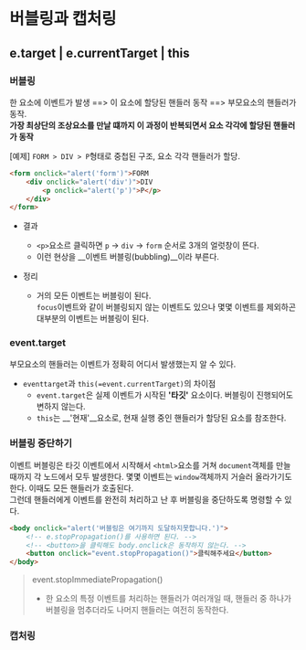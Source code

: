 # 버블링과 캡처링
## e.target | e.currentTarget | this

### 버블링
한 요소에 이벤트가 발생 ==> 이 요소에 할당된 핸들러 동작 ==> 부모요소의 핸들러가 동작.<br/>
**가장 최상단의 조상요소를 만날 떄까지 이 과정이 반복되면서 요소 각각에 할당된 핸들러가 동작**

[예제] `FORM > DIV > P`형태로 중첩된 구조, 요소 각각 핸들러가 할당.
``` html
<form onclick="alert('form')">FORM
	<div onclick="alert('div')">DIV
		<p onclick="alert('p')">P</p>
	</div>
</form>
```
- 결과
	- `<p>`요소르 클릭하면 `p` -> `div` -> `form` 순서로 3개의 얼럿창이 뜬다.
	- 이런 현상을 __이벤트 버블링(bubbling)__이라 부른다.

- 정리
	- 거의 모든 이벤트는 버블링이 된다.<br>`focus`이벤트와 같이 버블링되지 않는 이벤트도 있으나 몇몇 이벤트를 제외하곤 대부분의 이벤트는 버블링이 된다.

### event.target
부모요소의 핸들러는 이벤트가 정확히 어디서 발생했는지 알 수 있다.
- `eventtarget`과 `this(=event.currentTarget)`의 차이점
	- `event.target`은 실제 이벤트가 시작된 __'타깃'__ 요소이다. 버블링이 진행되어도 변하지 않는다.
	- `this`는 __'현재'__요소로, 현재 실행 중인 핸들러가 할당된 요소를 참조한다.

### 버블링 중단하기
이벤트 버블링은 타깃 이벤트에서 시작해서 `<html>`요소를 거쳐 `document`객체를 만늘 때까지 각 노드에서 모두 발생한다. 몇몇 이벤트는 `window`객체까지 거슬러 올라가기도 한다. 이때도 모든 핸들러가 호출된다.
<br/>
그런데 핸들러에게 이벤트를 완전히 처리하고 난 후 버블링을 중단하도록 명령할 수 있다.
``` html
<body onclick="alert('버블링은 여기까지 도달하지못합니다.')">
	<!-- e.stopPropagation()를 사용하면 된다. -->
	<!-- <button>을 클릭해도 body.onclick은 동작하지 않는다. -->
	<button onclick="event.stopPropagation()">클릭해주세요</button>
</body>
```
> event.stopImmediatePropagation()
> - 한 요소의 특정 이벤트를 처리하는 핸들러가 여러개일 때, 핸들러 중 하나가 버블링을 멈추더라도 나머지 핸들러는 여전히 동작한다.


### 캡처링
